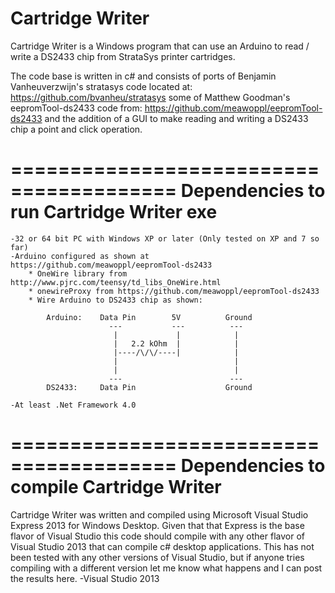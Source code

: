 Cartridge Writer
================

Cartridge Writer is a Windows program that can use an Arduino to read / write a
DS2433 chip from StrataSys printer cartridges.

The code base is written in c# and consists of ports of Benjamin
Vanheuverzwijn's stratasys code located at:
	https://github.com/bvanheu/stratasys
some of Matthew Goodman's eepromTool-ds2433 code from:
	https://github.com/meawoppl/eepromTool-ds2433
and the addition of a GUI to make reading and writing a DS2433 chip a point and
click operation.

========================================
Dependencies to run Cartridge Writer exe
========================================
	-32 or 64 bit PC with Windows XP or later (Only tested on XP and 7 so far)
	-Arduino configured as shown at https://github.com/meawoppl/eepromTool-ds2433
		* OneWire library from http://www.pjrc.com/teensy/td_libs_OneWire.html
		* onewireProxy from https://github.com/meawoppl/eepromTool-ds2433
		* Wire Arduino to DS2433 chip as shown:
		
			Arduino:	Data Pin		5V			Ground
						  ---			---			 ---
						   |			 |			  |
						   |   2.2 kOhm	 |			  |
						   |----/\/\/----|			  |
						   |						  |
						   |						  |
						  ---						 ---
			DS2433:		Data Pin					Ground
			
	-At least .Net Framework 4.0
	
========================================
Dependencies to compile Cartridge Writer
========================================
Cartridge Writer was written and compiled using Microsoft Visual Studio Express 2013
for Windows Desktop.  Given that that Express is the base flavor of Visual Studio
this code should compile with any other flavor of Visual Studio 2013 that can compile
c# desktop applications.  This has not been tested with any other versions of Visual
Studio, but if anyone tries compiling with a different version let me know what
happens and I can post the results here.
	-Visual Studio 2013
	